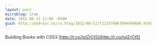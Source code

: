 ```yaml
---
layout: post
microblog: true
date: 2012-06-12 11:04 -0500
guid: http://padraic.micro.blog/2012/06/12/t212576063694450688.html
---
```

Building Books with CSS3 [http://t.co/ioIZrCt5](http://t.co/ioIZrCt5)
